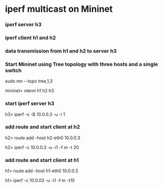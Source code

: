 # iperf multicast on Mininet
### iperf server h3
### iperf client h1 and h2
### data transmission from h1 and h2 to server h3


### Start Mininet using Tree topology with three hosts and a single switch
sudo mn --topo tree,1,3

mininet> xterm h1 h2 h3

### start iperf server h3
h3> iperf -s -B 10.0.0.3 -u -i 1

### add route and start client at h2
h2> route add -host h2-eth0 10.0.0.3

h2> iperf -c 10.0.0.3 -u -i1 -f m -t 20

### add route and start client at h1
h1> route add -host h1-eth0 10.0.0.3

h1> iperf -c 10.0.03 -u -i1 -f m -t10

